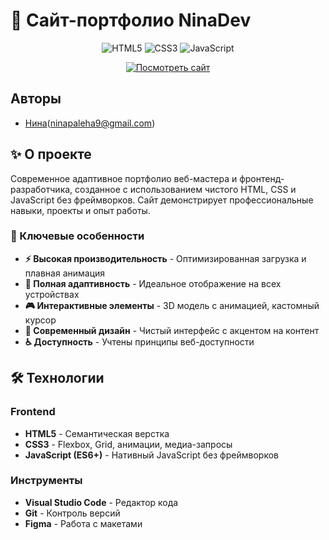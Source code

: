 # 🎯 Сайт-портфолио NinaDev

<div align="center">

![HTML5](https://img.shields.io/badge/HTML5-E34F26?style=for-the-badge&logo=html5&logoColor=white)
![CSS3](https://img.shields.io/badge/CSS3-1572B6?style=for-the-badge&logo=css3&logoColor=white)
![JavaScript](https://img.shields.io/badge/JavaScript-F7DF1E?style=for-the-badge&logo=javascript&logoColor=black)

[![Посмотреть сайт](https://img.shields.io/badge/🌐-Посмотреть_сайт-FF7F00?style=for-the-badge)](https://ninapaleha.github.io/)

</div>

## Авторы

- [Нина](https://github.com/ninaPaleha)(ninapaleha9@gmail.com)

## ✨ О проекте

Современное адаптивное портфолио веб-мастера и фронтенд-разработчика, созданное с использованием чистого HTML, CSS и JavaScript без фреймворков. Сайт демонстрирует профессиональные навыки, проекты и опыт работы.

### 🎨 Ключевые особенности

- **⚡ Высокая производительность** - Оптимизированная загрузка и плавная анимация
- **📱 Полная адаптивность** - Идеальное отображение на всех устройствах
- **🎮 Интерактивные элементы** - 3D модель с анимацией, кастомный курсор
- **🎯 Современный дизайн** - Чистый интерфейс с акцентом на контент
- **♿ Доступность** - Учтены принципы веб-доступности

## 🛠️ Технологии

### Frontend
- **HTML5** - Семантическая верстка
- **CSS3** - Flexbox, Grid, анимации, медиа-запросы
- **JavaScript (ES6+)** - Нативный JavaScript без фреймворков

### Инструменты
- **Visual Studio Code** - Редактор кода
- **Git** - Контроль версий
- **Figma** - Работа с макетами
